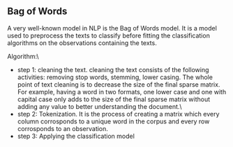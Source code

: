 ## Bag of Words

A very well-known model in NLP is the Bag of Words model. It is a model used to preprocess the texts to classify before fitting the classification algorithms on the observations containing the texts.

Algorithm:\
  * step 1: cleaning the text. cleaning the text consists of the following activities: removing stop words, stemming, lower casing. The whole point of text cleaning is to decrease the size of the final sparse matrix. For example, having a word in two formats, one lower case and one with capital case only adds to the size of the final sparse matrix without adding any value to better understanding the document.\
  * step 2: Tokenization. It is the process of creating a matrix which every column corrosponds to a unique word in the corpus and every row corrosponds to an observation. 
  * step 3: Applying the classification model
